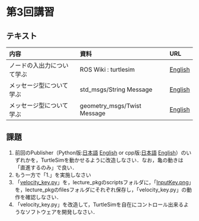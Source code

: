 # 第3回講習
## テキスト
|内容|資料|URL|
|:-|:-|:-|
|ノードの入出力について学ぶ|ROS Wiki : turtlesim|[English](http://wiki.ros.org/turtlesim)|
|メッセージ型について学ぶ|std_msgs/String Message|[English](http://docs.ros.org/melodic/api/std_msgs/html/msg/String.html)|
|メッセージ型について学ぶ|geometry_msgs/Twist Message|[English](http://docs.ros.org/melodic/api/geometry_msgs/html/msg/Twist.html)|

## 課題
1. 前回のPublisher（Python版:[日本語](http://wiki.ros.org/ja/ROS/Tutorials/WritingPublisherSubscriber%28python%29) [English](http://wiki.ros.org/ROS/Tutorials/WritingPublisherSubscriber%28python%29) or cpp版:[日本語](http://wiki.ros.org/ja/ROS/Tutorials/WritingPublisherSubscriber%28c%2B%2B%29) [English](http://wiki.ros.org/ROS/Tutorials/WritingPublisherSubscriber%28c%2B%2B%29)）のいずれかを，TurtleSimを動かせるように改造しなさい．なお，亀の動きは「直進するのみ」で良い．
2. もう一方で「1.」を実施しなさい
3. 「[velocity_key.py](https://github.com/yuma116/ros_lecture19/blob/master/03_190531/velocity_key_c.py)」を，lecture_pkgのscriptsフォルダに，「[InputKey.png](https://github.com/yuma116/ros_lecture19/blob/master/03_190531/InputKey.png)」を，lecture_pkgのfilesフォルダにそれぞれ保存し，「velocity_key.py」の動作を確認しなさい．
4. 「velocity_key.py」を改造して，TurtleSimを自在にコントロール出来るようなソフトウェアを開発しなさい．


